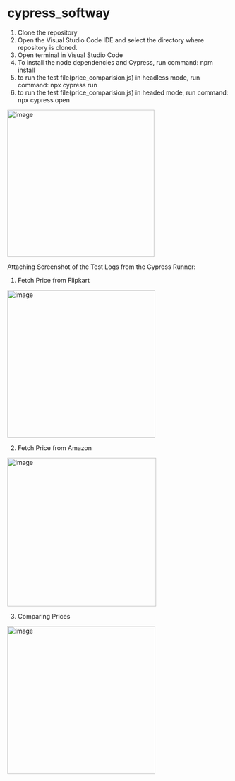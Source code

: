 # cypress_softway

1) Clone the repository
2) Open the Visual Studio Code IDE and select the directory where repository is cloned.
3) Open terminal in Visual Studio Code
4) To install the node dependencies and Cypress, run command: npm install
5) to run the test file(price_comparision.js) in headless mode, run command: npx cypress run
6) to run the test file(price_comparision.js) in headed mode, run command: npx cypress open

<img width="333" alt="image" src="https://user-images.githubusercontent.com/11864554/172019209-cc483221-445a-42e8-b8b2-53610f1f7946.png">


Attaching Screenshot of the Test Logs from the Cypress Runner:

1) Fetch Price from Flipkart

<img width="335" alt="image" src="https://user-images.githubusercontent.com/11864554/172019240-db9d708a-faca-4937-b053-6e5d1f0b5954.png">

2) Fetch Price from Amazon

<img width="337" alt="image" src="https://user-images.githubusercontent.com/11864554/172019258-f87d5932-27c2-4fbe-a9dd-90789ce433ba.png">

3) Comparing Prices

<img width="335" alt="image" src="https://user-images.githubusercontent.com/11864554/172019279-d162e6fc-bec3-460b-bcd2-3968f7044dfe.png">
